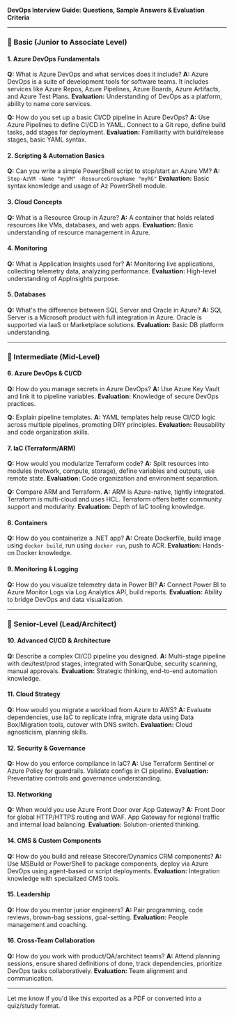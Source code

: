 **DevOps Interview Guide: Questions, Sample Answers & Evaluation Criteria**

---

### 🔹 Basic (Junior to Associate Level)

#### 1. Azure DevOps Fundamentals

**Q:** What is Azure DevOps and what services does it include?
**A:** Azure DevOps is a suite of development tools for software teams. It includes services like Azure Repos, Azure Pipelines, Azure Boards, Azure Artifacts, and Azure Test Plans.
**Evaluation:** Understanding of DevOps as a platform, ability to name core services.

**Q:** How do you set up a basic CI/CD pipeline in Azure DevOps?
**A:** Use Azure Pipelines to define CI/CD in YAML. Connect to a Git repo, define build tasks, add stages for deployment.
**Evaluation:** Familiarity with build/release stages, basic YAML syntax.

#### 2. Scripting & Automation Basics

**Q:** Can you write a simple PowerShell script to stop/start an Azure VM?
**A:** `Stop-AzVM -Name "myVM" -ResourceGroupName "myRG"`
**Evaluation:** Basic syntax knowledge and usage of Az PowerShell module.

#### 3. Cloud Concepts

**Q:** What is a Resource Group in Azure?
**A:** A container that holds related resources like VMs, databases, and web apps.
**Evaluation:** Basic understanding of resource management in Azure.

#### 4. Monitoring

**Q:** What is Application Insights used for?
**A:** Monitoring live applications, collecting telemetry data, analyzing performance.
**Evaluation:** High-level understanding of AppInsights purpose.

#### 5. Databases

**Q:** What's the difference between SQL Server and Oracle in Azure?
**A:** SQL Server is a Microsoft product with full integration in Azure. Oracle is supported via IaaS or Marketplace solutions.
**Evaluation:** Basic DB platform understanding.

---

### 🔸 Intermediate (Mid-Level)

#### 6. Azure DevOps & CI/CD

**Q:** How do you manage secrets in Azure DevOps?
**A:** Use Azure Key Vault and link it to pipeline variables.
**Evaluation:** Knowledge of secure DevOps practices.

**Q:** Explain pipeline templates.
**A:** YAML templates help reuse CI/CD logic across multiple pipelines, promoting DRY principles.
**Evaluation:** Reusability and code organization skills.

#### 7. IaC (Terraform/ARM)

**Q:** How would you modularize Terraform code?
**A:** Split resources into modules (network, compute, storage), define variables and outputs, use remote state.
**Evaluation:** Code organization and environment separation.

**Q:** Compare ARM and Terraform.
**A:** ARM is Azure-native, tightly integrated. Terraform is multi-cloud and uses HCL. Terraform offers better community support and modularity.
**Evaluation:** Depth of IaC tooling knowledge.

#### 8. Containers

**Q:** How do you containerize a .NET app?
**A:** Create Dockerfile, build image using `docker build`, run using `docker run`, push to ACR.
**Evaluation:** Hands-on Docker knowledge.

#### 9. Monitoring & Logging

**Q:** How do you visualize telemetry data in Power BI?
**A:** Connect Power BI to Azure Monitor Logs via Log Analytics API, build reports.
**Evaluation:** Ability to bridge DevOps and data visualization.

---

### 🔶 Senior-Level (Lead/Architect)

#### 10. Advanced CI/CD & Architecture

**Q:** Describe a complex CI/CD pipeline you designed.
**A:** Multi-stage pipeline with dev/test/prod stages, integrated with SonarQube, security scanning, manual approvals.
**Evaluation:** Strategic thinking, end-to-end automation knowledge.

#### 11. Cloud Strategy

**Q:** How would you migrate a workload from Azure to AWS?
**A:** Evaluate dependencies, use IaC to replicate infra, migrate data using Data Box/Migration tools, cutover with DNS switch.
**Evaluation:** Cloud agnosticism, planning skills.

#### 12. Security & Governance

**Q:** How do you enforce compliance in IaC?
**A:** Use Terraform Sentinel or Azure Policy for guardrails. Validate configs in CI pipeline.
**Evaluation:** Preventative controls and governance understanding.

#### 13. Networking

**Q:** When would you use Azure Front Door over App Gateway?
**A:** Front Door for global HTTP/HTTPS routing and WAF. App Gateway for regional traffic and internal load balancing.
**Evaluation:** Solution-oriented thinking.

#### 14. CMS & Custom Components

**Q:** How do you build and release Sitecore/Dynamics CRM components?
**A:** Use MSBuild or PowerShell to package components, deploy via Azure DevOps using agent-based or script deployments.
**Evaluation:** Integration knowledge with specialized CMS tools.

#### 15. Leadership

**Q:** How do you mentor junior engineers?
**A:** Pair programming, code reviews, brown-bag sessions, goal-setting.
**Evaluation:** People management and coaching.

#### 16. Cross-Team Collaboration

**Q:** How do you work with product/QA/architect teams?
**A:** Attend planning sessions, ensure shared definitions of done, track dependencies, prioritize DevOps tasks collaboratively.
**Evaluation:** Team alignment and communication.

---

Let me know if you'd like this exported as a PDF or converted into a quiz/study format.
